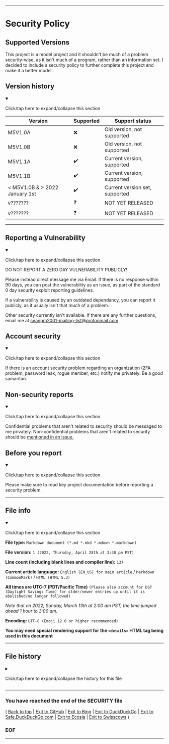
***

# Security Policy

## Supported Versions

This project is a model project and it shouldn't be much of a problem security-wise, as it isn't much of a program, rather than an information set. I decided to include a security policy to further complete this project and make it a better model.

## Version history

<details open><summary><p lang="en">Click/tap here to expand/collapse this section</p></summary>

| Version | Supported          | Support status |
| ------- | ------------------ |-----------------|
| M5V1.0A | :x: | Old version, not supported |
| M5V1.0B | :x: | Old version, not supported |
| M5V1.1A | :heavy_check_mark: | Current version, supported |
| M5V1.1B | :heavy_check_mark: | Current version, supported |
| < M5V1.0B & > 2022 January 1st | :heavy_check_mark: | Current version set, supported |
| v???????    | :question: | NOT YET RELEASED |
| v???????    | :question: | NOT YET RELEASED |

</details>

***

## Reporting a Vulnerability

<details open><summary><p lang="en">Click/tap here to expand/collapse this section</p></summary>

DO NOT REPORT A ZERO DAY VULNERABILITY PUBLICLY!

Please instead direct message me via Email. If there is no response within 90 days, you can post the vulnerability as an issue, as part of the standard 0 day security exploit reporting guidelines.

If a vulnerability is caused by an outdated dependancy, you can report it publicly, as it usually isn't that much of a problem.

Other security currently isn't available. If there are any further questions, email me at [seanpm2001-mailing-list@protonmail.com](mailto:seanpm2001-mailing-list@protonmail.com)

</details>

## Account security

<details open><summary><p lang="en">Click/tap here to expand/collapse this section</p></summary>

If there is an account security problem regarding an organization (2FA problem, password leak, rogue member, etc.) notify me privately. Be a good samaritan.

</details>

## Non-security reports

<details open><summary><p lang="en">Click/tap here to expand/collapse this section</p></summary>

Confidential problems that aren't related to security should be messaged to me privately. Non-confidential problems that aren't related to security should be [mentioned in an issue.](https://github.com/seanpm2001/SeansLifeArchive_Images_GitHub/issues/)

</details>

## Before you report

<details open><summary><p lang="en">Click/tap here to expand/collapse this section</p></summary>

Please make sure to read key project documentation before reporting a security problem.

</details>

***

## File info

<details open><summary><p lang="en">Click/tap here to expand/collapse this section</p></summary>

**File type:** `Markdown document (*.md *.mkd *.mdown *.markdown)`

**File version:** `1 (2022, Thursday, April 28th at 3:40 pm PST)`

**Line count (including blank lines and compiler line):** `137`

**Current article language:** `English (EN_US) for main article` / `Markdown (CommonMark)` / `HTML (HTML 5.3)`

**All times are UTC-7 (PDT/Pacific Time)** `(Please also account for DST (Daylight Savings Time) for older/newer entries up until it is abolished/no longer followed)`

_Note that on 2022, Sunday, March 13th at 2:00 am PST, the time jumped ahead 1 hour to 3:00 am._

**Encoding:** `UTF-8 (Emoji 12.0 or higher recommended)`

**You may need special rendering support for the `<details>` HTML tag being used in this document**

</details>

***

## File history

<details><summary><p>Click/tap here to expand/collapse the history for this file</p></summary>

**Version 1 (2022, Thursday, April 28th at 3:40 pm PST)**

**This version was made by:** [`@seanpm2001`](https://github.com/seanpm2001/)

> Changes:

> * Started the file

> * Added the supported versions section

> * Added the version history section (accounting for the first 4 versions)

> * Added the reporting a vulnerability section

> * Added the file info section

> * Added the file history section

> * Added the footer

> * No other changes in version 1

**Version 2 (Coming soon)**

> Changes:

> * Coming soon

> * No other changes in version 2

</details>

***

### You have reached the end of the SECURITY file

( [Back to top](#Top) | [Exit to GitHub](https://github.com) | [Exit to Bing](https://www.bing.com/) | [Exit to DuckDuckGo](https://duckduckgo.com/) | [Exit to Safe.DuckDuckGo.com](https://safe.duckduckgo.com/) | [Exit to Ecosia](https://www.ecosia.org) | [Exit to Swisscows](https://www.swisscows.com/) )

### EOF

***
